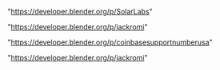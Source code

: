 "https://developer.blender.org/p/SolarLabs"

"https://developer.blender.org/p/jackromi"

 
"https://developer.blender.org/p/coinbasesupportnumberusa"


"https://developer.blender.org/p/jackromi"


 
